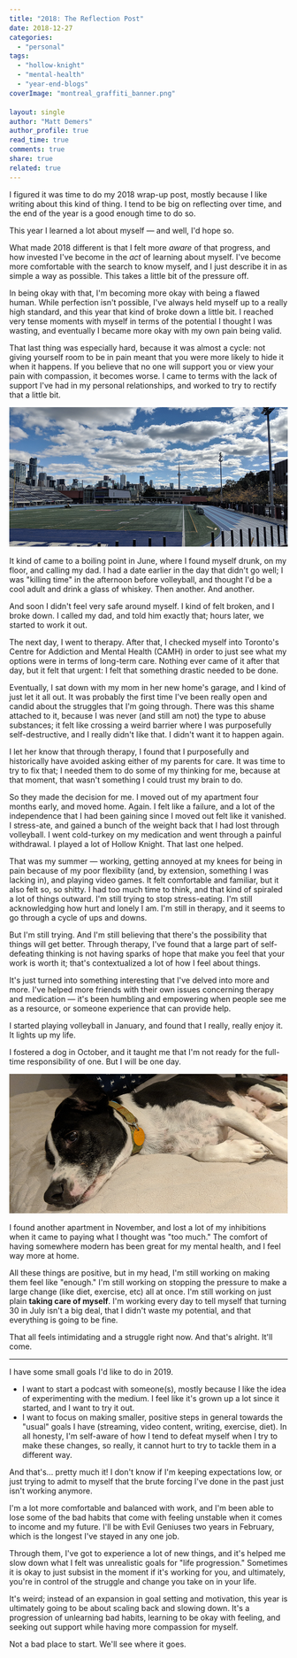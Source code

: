 ```yaml
---
title: "2018: The Reflection Post"
date: 2018-12-27
categories: 
  - "personal"
tags: 
  - "hollow-knight"
  - "mental-health"
  - "year-end-blogs"
coverImage: "montreal_graffiti_banner.png"

layout: single
author: "Matt Demers"
author_profile: true
read_time: true
comments: true
share: true
related: true
---
```


I figured it was time to do my 2018 wrap-up post, mostly because I like writing about this kind of thing. I tend to be big on reflecting over time, and the end of the year is a good enough time to do so.

This year I learned a lot about myself — and well, I'd hope so.

What made 2018 different is that I felt more _aware_ of that progress, and how invested I've become in the _act_ of learning about myself. I've become more comfortable with the search to know myself, and I just describe it in as simple a way as possible. This takes a little bit of the pressure off.

In being okay with that, I'm becoming more okay with being a flawed human. While perfection isn't possible, I've always held myself up to a really high standard, and this year that kind of broke down a little bit. I reached very tense moments with myself in terms of the potential I thought I was wasting, and eventually I became more okay with my own pain being valid.

That last thing was especially hard, because it was almost a cycle: not giving yourself room to be in pain meant that you were more likely to hide it when it happens. If you believe that no one will support you or view your pain with compassion, it becomes worse. I came to terms with the lack of support I've had in my personal relationships, and worked to try to rectify that a little bit.

![](/assets/images/varsity_field_banner.png)

It kind of came to a boiling point in June, where I found myself drunk, on my floor, and calling my dad. I had a date earlier in the day that didn't go well; I was "killing time" in the afternoon before volleyball, and thought I'd be a cool adult and drink a glass of whiskey. Then another. And another.

And soon I didn't feel very safe around myself. I kind of felt broken, and I broke down. I called my dad, and told him exactly that; hours later, we started to work it out.

The next day, I went to therapy. After that, I checked myself into Toronto's Centre for Addiction and Mental Health (CAMH) in order to just see what my options were in terms of long-term care. Nothing ever came of it after that day, but it felt that urgent: I felt that something drastic needed to be done.

Eventually, I sat down with my mom in her new home's garage, and I kind of just let it all out. It was probably the first time I've been really open and candid about the struggles that I'm going through. There was this shame attached to it, because I was never (and still am not) the type to abuse substances; it felt like crossing a weird barrier where I was purposefully self-destructive, and I really didn't like that. I didn't want it to happen again.

I let her know that through therapy, I found that I purposefully and historically have avoided asking either of my parents for care. It was time to try to fix that; I needed them to do some of my thinking for me, because at that moment, that wasn't something I could trust my brain to do.

So they made the decision for me. I moved out of my apartment four months early, and moved home. Again. I felt like a failure, and a lot of the independence that I had been gaining since I moved out felt like it vanished. I stress-ate, and gained a bunch of the weight back that I had lost through volleyball. I went cold-turkey on my medication and went through a painful withdrawal. I played a lot of Hollow Knight. That last one helped.

That was my summer — working, getting annoyed at my knees for being in pain because of my poor flexibility (and, by extension, something I was lacking in), and playing video games. It felt comfortable and familiar, but it also felt so, so shitty. I had too much time to think, and that kind of spiraled a lot of things outward. I'm still trying to stop stress-eating. I'm still acknowledging how hurt and lonely I am. I'm still in therapy, and it seems to go through a cycle of ups and downs.

But I'm still trying. And I'm still believing that there's the possibility that things will get better. Through therapy, I've found that a large part of self-defeating thinking is not having sparks of hope that make you feel that your work is worth it; that's contextualized a lot of how I feel about things.

It's just turned into something interesting that I've delved into more and more. I've helped more friends with their own issues concerning therapy and medication — it's been humbling and empowering when people see me as a resource, or someone experience that can provide help.

I started playing volleyball in January, and found that I really, really enjoy it. It lights up my life.

I fostered a dog in October, and it taught me that I'm not ready for the full-time responsibility of one. But I will be one day.

![](/assets/images/boone_banner.png)

I found another apartment in November, and lost a lot of my inhibitions when it came to paying what I thought was "too much." The comfort of having somewhere modern has been great for my mental health, and I feel way more at home.

All these things are positive, but in my head, I'm still working on making them feel like "enough." I'm still working on stopping the pressure to make a large change (like diet, exercise, etc) all at once. I'm still working on just plain **taking care of myself**. I'm working every day to tell myself that turning 30 in July isn't a big deal, that I didn't waste my potential, and that everything is going to be fine.

That all feels intimidating and a struggle right now. And that's alright. It'll come.

* * *

I have some small goals I'd like to do in 2019.

- I want to start a podcast with someone(s), mostly because I like the idea of experimenting with the medium. I feel like it's grown up a lot since it started, and I want to try it out.
- I want to focus on making smaller, positive steps in general towards the "usual" goals I have (streaming, video content, writing, exercise, diet). In all honesty, I'm self-aware of how I tend to defeat myself when I try to make these changes, so really, it cannot hurt to try to tackle them in a different way.

And that's... pretty much it! I don't know if I'm keeping expectations low, or just trying to admit to myself that the brute forcing I've done in the past just isn't working anymore.

I'm a lot more comfortable and balanced with work, and I'm been able to lose some of the bad habits that come with feeling unstable when it comes to income and my future. I'll be with Evil Geniuses two years in February, which is the longest I've stayed in any one job.

Through them, I've got to experience a lot of new things, and it's helped me slow down what I felt was unrealistic goals for "life progression." Sometimes it is okay to just subsist in the moment if it's working for you, and ultimately, you're in control of the struggle and change you take on in your life.

It's weird; instead of an expansion in goal setting and motivation, this year is ultimately going to be about scaling back and slowing down. It's a progression of unlearning bad habits, learning to be okay with feeling, and seeking out support while having more compassion for myself.

Not a bad place to start. We'll see where it goes.
